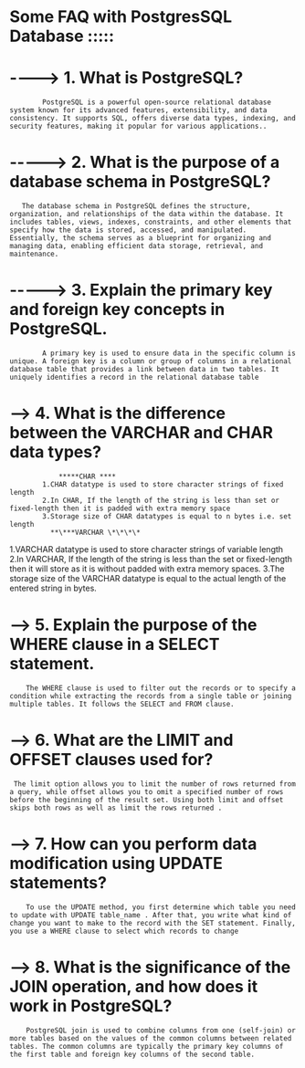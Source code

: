 # Some FAQ with PostgresSQL Database :::::

# ----> 1. What is PostgreSQL?

            PostgreSQL is a powerful open-source relational database system known for its advanced features, extensibility, and data consistency. It supports SQL, offers diverse data types, indexing, and security features, making it popular for various applications..
# -----> 2. What is the purpose of a database schema in PostgreSQL?

       The database schema in PostgreSQL defines the structure, organization, and relationships of the data within the database. It includes tables, views, indexes, constraints, and other elements that specify how the data is stored, accessed, and manipulated. Essentially, the schema serves as a blueprint for organizing and managing data, enabling efficient data storage, retrieval, and maintenance.
# -----> 3. Explain the primary key and foreign key concepts in PostgreSQL.

            A primary key is used to ensure data in the specific column is unique. A foreign key is a column or group of columns in a relational database table that provides a link between data in two tables. It uniquely identifies a record in the relational database table

# --> 4. What is the difference between the VARCHAR and CHAR data types?

                *****CHAR ****
            1.CHAR datatype is used to store character strings of fixed length
            2.In CHAR, If the length of the string is less than set or fixed-length then it is padded with extra memory space
            3.Storage size of CHAR datatypes is equal to n bytes i.e. set length
              **\***VARCHAR \*\*\*\*
1.VARCHAR datatype is used to store character strings of variable length
2.In VARCHAR, If the length of the string is less than the set or fixed-length then it will store as it is without padded with extra memory spaces.
3.The storage size of the VARCHAR datatype is equal to the actual length of the entered string in bytes.

#  -->  5. Explain the purpose of the WHERE clause in a SELECT statement.

        The WHERE clause is used to filter out the records or to specify a condition while extracting the records from a single table or joining multiple tables. It follows the SELECT and FROM clause.
#  -->  6. What are the LIMIT and OFFSET clauses used for?

     The limit option allows you to limit the number of rows returned from a query, while offset allows you to omit a specified number of rows before the beginning of the result set. Using both limit and offset skips both rows as well as limit the rows returned .
#  -->  7. How can you perform data modification using UPDATE statements?

        To use the UPDATE method, you first determine which table you need to update with UPDATE table_name . After that, you write what kind of change you want to make to the record with the SET statement. Finally, you use a WHERE clause to select which records to change
# --> 8. What is the significance of the JOIN operation, and how does it work in PostgreSQL?

        PostgreSQL join is used to combine columns from one (self-join) or more tables based on the values of the common columns between related tables. The common columns are typically the primary key columns of the first table and foreign key columns of the second table.